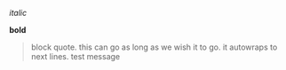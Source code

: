 _italic_

**bold**

> block quote.
> this can go as long as we wish it to go. it autowraps to next lines. test message
